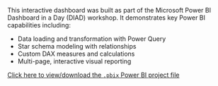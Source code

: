 
This interactive dashboard was built as part of the Microsoft Power BI Dashboard in a Day (DIAD) workshop. It demonstrates key Power BI capabilities including:

- Data loading and transformation with Power Query
- Star schema modeling with relationships
- Custom DAX measures and calculations
- Multi-page, interactive visual reporting

[Click here to view/download the `.pbix` Power BI project file](https://drive.google.com/file/d/1Hhx2Vrn4lv68nVZvEgFv5Ix79g49wNQ4/view?usp=drive_link)
